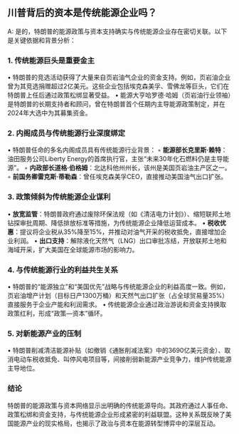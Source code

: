 ## 川普背后的资本是传统能源企业吗？

A: 是的，特朗普的能源政策与资本支持确实与传统能源企业存在密切关联。以下是关键依据和背景分析：

### 1. **传统能源巨头是重要金主**
   • 特朗普的竞选活动获得了大量来自页岩油气企业的资金支持。例如，页岩油企业曾为其竞选捐赠超过2亿美元。这些企业包括埃克森美孚、雪佛龙等巨头，它们在特朗普上任后通过政策松绑显著受益。
   • 能源大亨哈罗德·哈姆（页岩油行业领袖）是特朗普的长期支持者和顾问，曾在特朗普首个任期内主导能源政策制定，并在2024年大选中为其募集资金。

### 2. **内阁成员与传统能源行业深度绑定**
   • 特朗普任命的多名内阁成员具有传统能源行业背景：
     ◦ **能源部长克里斯·赖特**：油田服务公司Liberty Energy的首席执行官，主张“未来30年化石燃料仍是主导能源”。
     ◦ **内政部长道格·伯格姆**：北达科他州州长，该州是美国页岩油主产区之一。
     ◦ **前国务卿雷克斯·蒂勒森**：曾任埃克森美孚CEO，直接推动美国油气出口扩张。

### 3. **政策倾斜为传统能源企业谋利**
   • **放宽监管**：特朗普政府通过废除环保法规（如《清洁电力计划》）、缩短联邦土地钻探审批周期、降低排放标准等措施，为传统能源企业降低运营成本。
   • **税收优惠**：提议将企业税从35%降至15%，并推动对油气开采的税收抵免，直接增加企业利润。
   • **出口支持**：解除液化天然气（LNG）出口审批冻结，开放联邦土地和海域开采，扩大美国在全球能源市场的影响力。

### 4. **与传统能源行业的利益共生关系**
   • 特朗普的“能源独立”和“美国优先”战略与传统能源企业的利益高度一致。例如，页岩油增产计划（目标日产1300万桶）和天然气出口扩张（占全球贸易量35%）直接服务于企业产能和利润需求。
   • 传统能源企业通过政治游说和资金支持换取政策红利，形成“政策—资本”循环。

### 5. **对新能源产业的压制**
   • 特朗普削减清洁能源补贴（如撤销《通胀削减法案》中的3690亿美元资金）、取消电动车税收抵免、叫停风电项目等，间接削弱新能源产业竞争力，维护传统能源主导地位。

### 结论
特朗普的能源政策与资本网络显示出明确的传统能源导向。其政府通过人事任命、政策松绑和资金支持，与传统能源企业形成紧密的利益联盟。这种关系既反映了美国能源产业的现实格局，也揭示了政治与资本在能源转型博弈中的深层互动。
